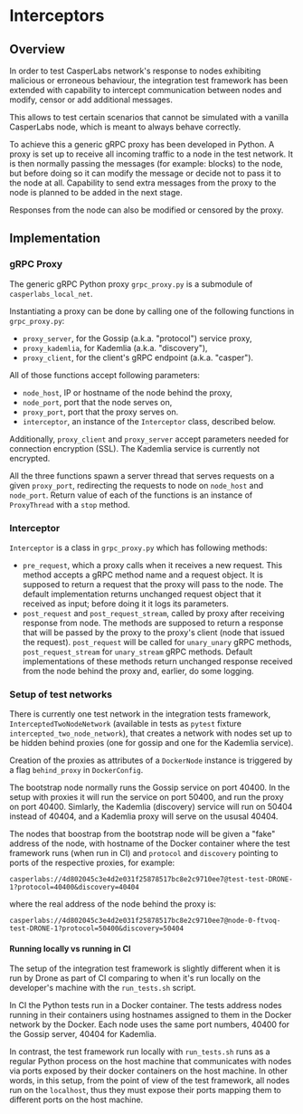 # Interceptors 

## Overview

In order to test CasperLabs network's response to nodes exhibiting malicious or erroneous behaviour,
the integration test framework has been extended 
with capability to intercept communication 
between nodes and modify, censor or add additional messages. 

This allows to test certain scenarios
that cannot be simulated
with a vanilla CasperLabs node,
which is meant to always behave correctly.

To achieve this a generic gRPC proxy has been developed in Python.
A proxy is set up to receive all incoming traffic
to a node in the test network.
It is then normally passing the messages (for example: blocks) to the node,
but before doing so it can modify the message or decide not to pass it to the node at all. 
Capability to send extra messages from the proxy to the node
is planned to be added in the next stage.

Responses from the node can also be modified or censored by the proxy.

## Implementation

### gRPC Proxy

The generic gRPC Python proxy `grpc_proxy.py` is a submodule of `casperlabs_local_net`.

Instantiating a proxy can be done by calling one of the following functions in `grpc_proxy.py`:
- `proxy_server`, for the Gossip (a.k.a. "protocol") service proxy,
- `proxy_kademlia`, for Kademlia (a.k.a. "discovery"),
- `proxy_client`, for the client's gRPC endpoint (a.k.a. "casper").

All of those functions accept following parameters:
- `node_host`, IP or hostname of the node behind the proxy,
- `node_port`, port that the node serves on,
- `proxy_port`, port that the proxy serves on.
- `interceptor`, an instance of the `Interceptor` class, described below.

Additionally, `proxy_client` and `proxy_server` accept parameters
needed for connection encryption (SSL).
The Kademlia service is currently not encrypted.

All the three functions spawn a server thread that serves requests on a given `proxy_port`,
redirecting the requests to node on `node_host` and `node_port`.
Return value of each of the functions is an instance of `ProxyThread` with a `stop` method.

### Interceptor

`Interceptor` is a class in `grpc_proxy.py` which has following methods:
- `pre_request`, which a proxy calls when it receives a new request.
This method accepts a gRPC method name and a request object.
It is supposed to return a request
that the proxy will pass to the node.
The default implementation returns unchanged request object that it received as input;
before doing it it logs its parameters.
- `post_request` and `post_request_stream`,
called by proxy after receiving response from node.
The methods are supposed to return a response
that will be passed by the proxy to the proxy's client (node that issued the request).
`post_request` will be called for `unary_unary` gRPC methods,
`post_request_stream` for `unary_stream` gRPC methods.
Default implementations of these methods return unchanged response received from the node behind the proxy
and, earlier, do some logging.

### Setup of test networks

There is currently one test network in the integration tests framework,
`InterceptedTwoNodeNetwork`
(available in tests as `pytest` fixture `intercepted_two_node_network`),
that creates a network with nodes set up to be hidden behind proxies
(one for gossip and one for the Kademlia service).

Creation of the proxies as attributes of a `DockerNode` instance
is triggered by a flag `behind_proxy` in `DockerConfig`.

The bootstrap node normally runs the Gossip service on port 40400.
In the setup with proxies it will run the service on port 50400,
and run the proxy on port 40400.
Simlarly, the Kademlia (discovery) service will run on 50404 instead of 40404,
and a Kademlia proxy will serve on the ususal 40404.

The nodes that boostrap from the bootstrap node will be given a "fake" address of the node,
with hostname of the Docker container where the test framework runs (when run in CI)
and `protocol` and `discovery` pointing to ports of the respective proxies,
for example: 

`casperlabs://4d802045c3e4d2e031f25878517bc8e2c9710ee7@test-test-DRONE-1?protocol=40400&discovery=40404`

where the real address of the node behind the proxy is:

`casperlabs://4d802045c3e4d2e031f25878517bc8e2c9710ee7@node-0-ftvoq-test-DRONE-1?protocol=50400&discovery=50404`

#### Running locally vs running in CI

The setup of the integration test framework is slightly different
when it is run by Drone as part of CI
comparing to when it's run locally on the developer's machine with the `run_tests.sh` script.

In CI the Python tests run in a Docker container.
The tests address nodes running in their containers
using hostnames assigned to them in the Docker network by the Docker.
Each node uses the same port numbers,
40400 for the Gossip server, 
40404 for Kademlia.

In contrast, the test framework run locally with `run_tests.sh`
runs as a regular Python process on the host machine that communicates with nodes
via ports exposed by their docker containers on the host machine.
In other words, 
in this setup,
from the point of view of the test framework,
all nodes run on the `localhost`,
thus they must expose their ports mapping them to different ports on the host machine.

